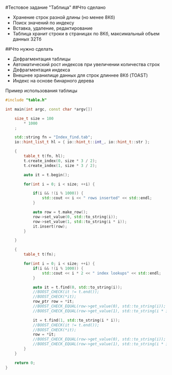 #Тестовое задание "Таблица"
##Что сделано
* Хранение строк разной длины (но менее 8Кб)
* Поиск значений по индексу
* Вставка, удаление, редактирование
* Таблица хранит строки в страницах по 8Кб, максимальный объем данных 32Тб

##Что нужно сделать
* Дефрагментация таблицы
* Автоматический рост индексов при увеличении количества строк
* Дефрагментация индекса
* Внешнее хранилище данных для строк длиннее 8Кб (TOAST)
* Индекс на основе бинарного дерева

Пример использования таблицы

```c++
#include "table.h"

int main(int argc, const char *argv[])

    size_t size = 100 
        * 1000
    ;

    std::string fn = "Index_find.tab";
    io::hint_list_t hl = { io::hint_t::int_, io::hint_t::str };

    {
        table_t t(fn, hl);
        t.create_index(0, size * 3 / 2);
        t.create_index(1, size * 3 / 2);

        auto it = t.begin();

        for(int i = 0; i < size; ++i) {

            if(i && !(i % 1000)) {
                std::cout << i << " rows inserted" << std::endl;
            }

            auto row = t.make_row();
            row->set_value(0, std::to_string(i));
            row->set_value(1, std::to_string(i * i));
            it.insert(row);
        }

    }

    {
        table_t t(fn);

        for(int i = 0; i < size; ++i) {
            if(i && !(i % 1000)) {
                std::cout << i * 2 << " index lookups" << std::endl;
            }

            auto it = t.find(0, std::to_string(i));
            //BOOST_CHECK(it != t.end());
            //BOOST_CHECK(*it);
            row_ptr row = *it;
            //BOOST_CHECK_EQUAL(row->get_value(0), std::to_string(i));
            //BOOST_CHECK_EQUAL(row->get_value(1), std::to_string(i * i));

            it = t.find(1, std::to_string(i * i));
            //BOOST_CHECK(it != t.end());
            //BOOST_CHECK(*it);
            row = *it;
            //BOOST_CHECK_EQUAL(row->get_value(0), std::to_string(i));
            //BOOST_CHECK_EQUAL(row->get_value(1), std::to_string(i * i));
        }
    }

    return 0;
}
```
